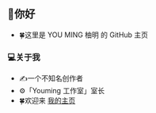 ## 👋你好
- 🍀这里是 YOU MING 柚明 的 GitHub 主页

### 💻关于我
- ✍️一个不知名创作者
- ⚙️「Youming 工作室」室长
- 🍀欢迎来 [我的主页](home.youming.dns.army)
